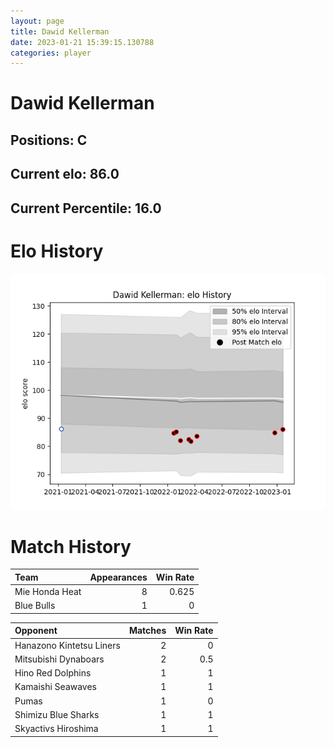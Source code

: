 ```yaml
---  
layout: page  
title: Dawid Kellerman  
date: 2023-01-21 15:39:15.130788  
categories: player  
---
```

# Dawid Kellerman

## Positions: C

## Current elo: 86.0

## Current Percentile: 16.0

# Elo History


![elo history](history_DawidKellerman.png)
# Match History


| Team           |   Appearances |   Win Rate |
|:---------------|--------------:|-----------:|
| Mie Honda Heat |             8 |      0.625 |
| Blue Bulls     |             1 |      0     |

| Opponent                 |   Matches |   Win Rate |
|:-------------------------|----------:|-----------:|
| Hanazono Kintetsu Liners |         2 |        0   |
| Mitsubishi Dynaboars     |         2 |        0.5 |
| Hino Red Dolphins        |         1 |        1   |
| Kamaishi Seawaves        |         1 |        1   |
| Pumas                    |         1 |        0   |
| Shimizu Blue Sharks      |         1 |        1   |
| Skyactivs Hiroshima      |         1 |        1   |